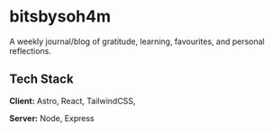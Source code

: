 
# bitsbysoh4m

A weekly journal/blog of gratitude, learning, favourites, and personal reflections.




## Tech Stack

**Client:** Astro, React, TailwindCSS, 

**Server:** Node, Express


